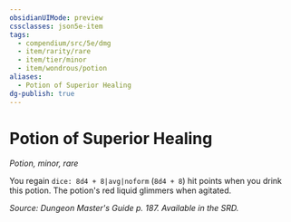 ```yaml
---
obsidianUIMode: preview
cssclasses: json5e-item
tags:
  - compendium/src/5e/dmg
  - item/rarity/rare
  - item/tier/minor
  - item/wondrous/potion
aliases:
  - Potion of Superior Healing
dg-publish: true
---
```

# Potion of Superior Healing
*Potion, minor, rare*  


You regain `dice: 8d4 + 8|avg|noform` (`8d4 + 8`) hit points when you drink this potion. The potion's red liquid glimmers when agitated.

*Source: Dungeon Master's Guide p. 187. Available in the SRD.*